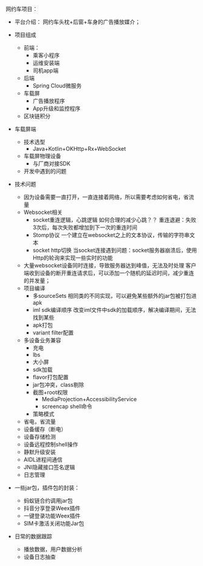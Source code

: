 网约车项目：
- 平台介绍：
网约车头枕+后窗+车身的广告播放媒介；
- 项目组成
  - 前端：
    - 乘客小程序
    - 运维安装端
    - 司机app端
  - 后端
    - Spring Cloud微服务
  - 车载屏
    - 广告播放程序
    - App升级和监控程序
  - 区块链积分

- 车载屏端
  - 技术选型
    - Java+Kotlin+OKHttp+Rx+WebSocket
  - 车载屏物理设备
    - 与厂商对接SDK 
  - 开发中遇到的问题

- 技术问题
  - 因为设备需要一直打开，一直连接着网络，所以需要考虑如何省电，省流量
  - Websocket相关
    - socket重连逻辑，心跳逻辑
       如何合理的减少心跳？？
	重连退避：失败3次后，每次失败都增加到下一次的重连时间
    - Stomp协议
       一个建立在websocket之上的文本协议，传输的字符串文本	     
    - socket http切换
       当socket连接遇到问题：socket服务器崩溃后，使用Http的轮询来实现一些实时的功能 
  - 大量websocket设备同时连接，导致服务器达到峰值，无法及时处理
    客户端收到设备的断开重连请求后，可以添加一个随机的延迟时间，减少重连的并发量；
  - 项目编译
    - 多sourceSets
      相同类的不同实现，可以避免某些额外的jar包被打包进apk
    - iml sdk编译顺序
      改变iml文件中sdk的加载顺序，解决编译期间，无法找到某些
    - apk打包
    - variant filter配置
  - 多设备业务兼容
    - 充电
    - lbs
    - 大小屏
    - sdk加载 
    - flavor打包配置
    - jar包冲突，class剔除
    - 截图+root权限
      - MediaProjection+AccessibilityService
      - screencap shell命令
    - 策略模式
  - 省电，省流量
  - 设备缓存（断电）
  - 设备存储检测
  - 设备远程控制shell操作
  - 静默升级安装
  - AIDL进程间通信
  - JNI隐藏接口签名逻辑
  - 日志管理

- 一些jar包，插件包的封装：
  - 蚂蚁链合约调用jar包
  - 抖音分享登录Weex插件
  - 一键登录功能Weex插件
  - SIM卡激活关闭功能Jar包

- 日常的数据跟踪
  - 播放数据，用户数据分析
  - 设备日志抽查 
